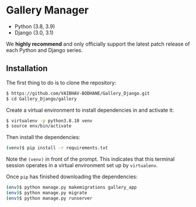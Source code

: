# Gallery Manager

* Python (3.8, 3.9)
* Django (3.0, 3.1)

We **highly recommend** and only officially support the latest patch release of
each Python and Django series.


## Installation
The first thing to do is to clone the repository:

```sh
$ https://github.com/VAIBHAV-BODHANE/Gallery_Django.git
$ cd Gallery_Django/gallery
```

Create a virtual environment to install dependencies in and activate it:

```sh
$ virtualenv -p python3.8.10 venv
$ source env/bin/activate
```
Then install the dependencies:

```sh
(venv)$ pip install -r requirements.txt
```
Note the `(venv)` in front of the prompt. This indicates that this terminal
session operates in a virtual environment set up by `virtualenv`.

Once `pip` has finished downloading the dependencies:
```sh
(env)$ python manage.py makemigrations gallery_app
(env)$ python manage.py migrate
(env)$ python manage.py runserver
```
